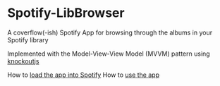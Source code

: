 Spotify-LibBrowser
==================

A coverflow(-ish) Spotify App for browsing through the albums in your Spotify library

Implemented with the Model-View-View Model (MVVM) pattern using [knockoutjs](http://knockoutjs.com/)

How to [load the app into Spotify](https://github.com/ianreah/Spotify-LibBrowser/wiki/Loading-the-app-into-Spotify)
How to [use the app](https://github.com/ianreah/Spotify-LibBrowser/wiki/Use)
